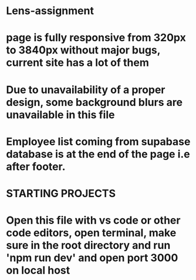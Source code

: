 # Lens-assignment
 # page is fully responsive from 320px to 3840px without major bugs, current site has a lot of them
 # Due to unavailability of a proper design, some background blurs are unavailable in this file
 # Employee list coming from supabase database is at the end of the page i.e after footer.



 # STARTING PROJECTS
 # Open this file with vs code or other code editors, open terminal, make sure in the root directory and run 'npm run dev' and open port 3000 on local host
